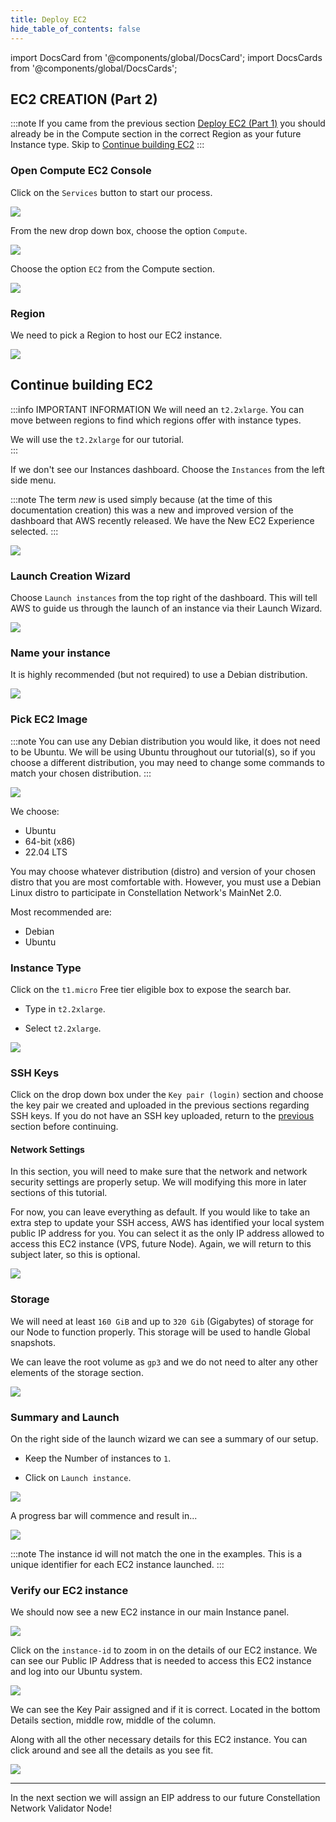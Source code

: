 ```yaml
---
title: Deploy EC2
hide_table_of_contents: false
---
```

<intro-end />

import DocsCard from '@components/global/DocsCard';
import DocsCards from '@components/global/DocsCards';

<head>
  <title>Amazon Web Services (AWS)</title>
  <meta
    name="description"
    content="Begin the process of building an EC2 instance to turn into a Constellation Node."
  />
</head>

## EC2 CREATION (Part 2)

:::note
If you came from the previous section [Deploy EC2 (Part 1)](/validate/setup-guides/aws/createEC2) you should already be in the Compute section in the correct Region as your future Instance type.  Skip to [Continue building EC2](#continue-building-ec2)
:::

### Open Compute EC2 Console 

Click on the `Services` button to start our process.

![](/img/validator_nodes/node-aws-ec2-services1.png)

From the new drop down box, choose the option `Compute`.

![](/img/validator_nodes/node-aws-ec2-services2.png)

Choose the option `EC2` from the Compute section.

![](/img/validator_nodes/node-aws-ec2-services3.png)

### Region

We need to pick a Region to host our EC2 instance.

![](/img/validator_nodes/node-aws-ec2-3.png)

## Continue building EC2

:::info IMPORTANT INFORMATION
We will need an `t2.2xlarge`. You can move between regions to find which regions offer with instance types.

We will use the `t2.2xlarge` for our tutorial.  
:::

If we don't see our Instances dashboard. Choose the `Instances` from the left side menu.

:::note
The term *new* is used simply because (at the time of this documentation creation) this was a new and improved version of the dashboard that AWS recently released. We have the New EC2 Experience selected.
:::

![](/img/validator_nodes/node-aws-ec2-4aa.png)

### Launch Creation Wizard

Choose `Launch instances` from the top right of the dashboard. This will tell AWS to guide us through the launch of an instance via their Launch Wizard.

![](/img/validator_nodes/node-aws-ec2-4a.png)

### Name your instance

It is highly recommended (but not required) to use a Debian distribution.

![](/img/validator_nodes/node-aws-ec2-name-tag.png)

### Pick EC2 Image 

:::note
You can use any Debian distribution you would like, it does not need to be Ubuntu. We will be using Ubuntu throughout our tutorial(s), so if you choose a different distribution, you may need to change some commands to match your chosen distribution.
:::

![](/img/validator_nodes/node-aws-ec2-distro.png)

We choose:
  - Ubuntu
  - 64-bit (x86)
  - 22.04 LTS

You may choose whatever distribution (distro) and version of your chosen distro that you are most comfortable with. However, you must use a Debian Linux distro to participate in Constellation Network's MainNet 2.0.

Most recommended are:
  - Debian  
  - Ubuntu

### Instance Type

Click on the `t1.micro` Free tier eligible box to expose the search bar.

- Type in `t2.2xlarge`.

- Select `t2.2xlarge`.

![](/img/validator_nodes/node-aws-ec2-instance-a.png)

### SSH Keys

Click on the drop down box under the `Key pair (login)` section and choose the key pair we created and uploaded in the previous sections regarding SSH keys.  If you do not have an SSH key uploaded, return to the [previous](/validate/setup-guides/aws/applySSHec2) section before continuing.


#### Network Settings

In this section, you will need to make sure that the network and network security settings are properly setup.  We will modifying this more in later sections of this tutorial.

For now, you can leave everything as default.  If you would like to take an extra step to update your SSH access, AWS has identified your local system public IP address for you.  You can select it as the only IP address allowed to access this EC2 instance (VPS, future Node).  Again, we will return to this subject later, so this is optional.

![](/img/validator_nodes/node-aws-network.png)

### Storage

We will need at least `160 GiB` and up to `320 Gib` (Gigabytes) of storage for our Node to function properly.  This storage will be used to handle Global snapshots.

We can leave the root volume as `gp3` and we do not need to alter any other elements of the storage section.

![](/img/validator_nodes/node-aws-ec2-storage-a.png)


### Summary and Launch

On the right side of the launch wizard we can see a summary of our setup.

- Keep the Number of instances to `1`.

- Click on `Launch instance`.

![](/img/validator_nodes/node-aws-ec2-launch.png)

A progress bar will commence and result in...

![](/img/validator_nodes/node-aws-ec2-launch2.png)

:::note
The instance id will not match the one in the examples.  This is a unique identifier for each EC2 instance launched.
:::

### Verify our EC2 instance

We should now see a new EC2 instance in our main Instance panel.

![](/img/validator_nodes/node-aws-ec2-launch3.png)

Click on the `instance-id` to zoom in on the details of our EC2 instance.
We can see our Public IP Address that is needed to access this EC2 instance and log into our Ubuntu system.

![](/img/validator_nodes/node-aws-ec2-public-ip.png)

We can see the Key Pair assigned and if it is correct. Located in the bottom Details section, middle row, middle of the column.

Along with all the other necessary details for this EC2 instance.  You can click around and see all the details as you see fit.

![](/img/validator_nodes/node-aws-ec2-keypair-assigned.png)

---

In the next section we will assign an EIP address to our future Constellation Network Validator Node!